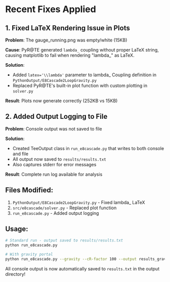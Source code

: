 # Recent Fixes Applied

## 1. Fixed LaTeX Rendering Issue in Plots

**Problem**: The gauge_running.png was empty/white (15KB)

**Cause**: PyR@TE generated `lambda_` coupling without proper LaTeX string, causing matplotlib to fail when rendering "lambda_" as LaTeX.

**Solution**:
- Added `latex='\\lambda'` parameter to lambda_ Coupling definition in `PythonOutput/E8Cascade2LoopGravity.py`
- Replaced PyR@TE's built-in plot function with custom plotting in `solver.py`

**Result**: Plots now generate correctly (252KB vs 15KB)

## 2. Added Output Logging to File

**Problem**: Console output was not saved to file

**Solution**: 
- Created TeeOutput class in `run_e8cascade.py` that writes to both console and file
- All output now saved to `results/results.txt`
- Also captures stderr for error messages

**Result**: Complete run log available for analysis

## Files Modified:
1. `PythonOutput/E8Cascade2LoopGravity.py` - Fixed lambda_ LaTeX
2. `src/e8cascade/solver.py` - Replaced plot function
3. `run_e8cascade.py` - Added output logging

## Usage:
```bash
# Standard run - output saved to results/results.txt
python run_e8cascade.py

# With gravity portal
python run_e8cascade.py --gravity --cR-factor 100 --output results_gravity
```

All console output is now automatically saved to `results.txt` in the output directory! 